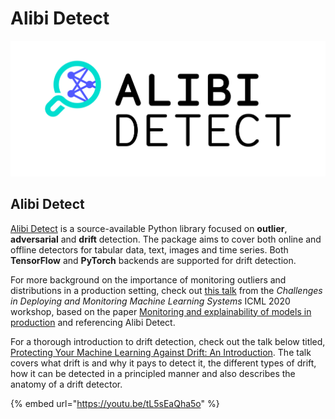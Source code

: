 # Alibi Detect

![Alibi Detect Logo](images/Alibi_Detect_Logo_rgb.png)

## Alibi Detect

[Alibi Detect](https://github.com/SeldonIO/alibi-detect) is a source-available Python library focused on **outlier**, **adversarial** and **drift** detection. The package aims to cover both online and offline detectors for tabular data, text, images and time series. Both **TensorFlow** and **PyTorch** backends are supported for drift detection.

For more background on the importance of monitoring outliers and distributions in a production setting, check out [this talk](https://slideslive.com/38931758/monitoring-and-explainability-of-models-in-production?ref=speaker-37384-latest) from the _Challenges in Deploying and Monitoring Machine Learning Systems_ ICML 2020 workshop, based on the paper [Monitoring and explainability of models in production](https://arxiv.org/abs/2007.06299) and referencing Alibi Detect.

For a thorough introduction to drift detection, check out the talk below titled, [Protecting Your Machine Learning Against Drift: An Introduction](https://youtu.be/tL5sEaQha5o). The talk covers what drift is and why it pays to detect it, the different types of drift, how it can be detected in a principled manner and also describes the anatomy of a drift detector.

{% embed url="https://youtu.be/tL5sEaQha5o" %}
